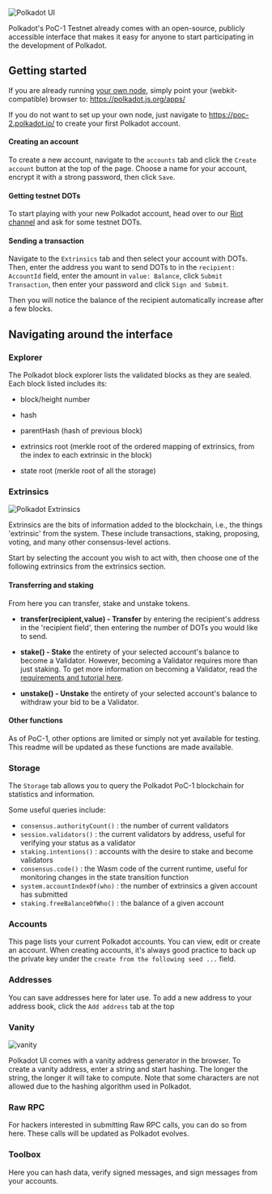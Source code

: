 ![Polkadot UI](https://i.imgur.com/bEV7oGv.png)

Polkadot's PoC-1 Testnet already comes with an open-source, publicly accessible interface that makes it easy for anyone to start participating in the development of Polkadot.

## Getting started

If you are already running [your own node](https://github.com/paritytech/polkadot), simply point your (webkit-compatible) browser to: https://polkadot.js.org/apps/ 

If you do not want to set up your own node, just navigate to https://poc-2.polkadot.io/ to create your first Polkadot account.

#### Creating an account

To create a new account, navigate to the `accounts` tab and click the `Create account` button at the top of the page. Choose a name for your account, encrypt it with a strong password, then click `Save`.

#### Getting testnet DOTs

To start playing with your new Polkadot account, head over to our [Riot channel](https://riot.im/app/#/room/#polkadot-watercooler:matrix.org) and ask for some testnet DOTs. 

#### Sending a transaction

Navigate to the `Extrinsics` tab and then select your account with DOTs. Then, enter the address you want to send DOTs to in the `recipient: AccountId` field, enter the amount in `value: Balance`, click `Submit Transaction`, then enter your password and click `Sign and Submit`.

Then you will notice the balance of the recipient automatically increase after a few blocks.

## Navigating around the interface


### Explorer

The Polkadot block explorer lists the validated blocks as they are sealed. Each block listed includes its:

- block/height number

- hash

- parentHash (hash of previous block)

- extrinsics root (merkle root of the ordered mapping of extrinsics, from the index to each extrinsic in the block)

- state root (merkle root of all the storage)

### Extrinsics

![Polkadot Extrinsics](https://i.imgur.com/ShUq0P9.png)

Extrinsics are the bits of information added to the blockchain, i.e., the things 'extrinsic' from the system. These include transactions, staking, proposing, voting, and many other consensus-level actions.

Start by selecting the account you wish to act with, then choose one of the following extrinsics from the extrinsics section.

#### Transferring and staking

From here you can transfer, stake and unstake tokens. 

- **transfer(recipient,value) - Transfer** by entering the recipient's address in the 'recipient field', then entering the number of DOTs you would like to send.

- **stake() - Stake** the entirety of your selected account's balance to become a Validator. However, becoming a Validator requires more than just staking. To get more information on becoming a Validator, read the [requirements and tutorial here](https://github.com/paritytech/polkadot/wiki/Validating-on-PoC-1).

- **unstake() - Unstake** the entirety of your selected account's balance to withdraw your bid to be a Validator.

#### Other functions

As of PoC-1, other options are limited or simply not yet available for testing. This readme will be updated as these functions are made available.

### Storage

The `Storage` tab allows you to query the Polkadot PoC-1 blockchain for statistics and information.

Some useful queries include:
- `consensus.authorityCount()` : the number of current validators
- `session.validators()` : the current validators by address, useful for verifying your status as a validator
- `staking.intentions()` : accounts with the desire to stake and become validators 
- `consensus.code()` : the Wasm code of the current runtime, useful for monitoring changes in the state transition function 
- `system.accountIndexOf(who)` : the number of extrinsics a given account has submitted
- `staking.freeBalanceOfWho()` : the balance of a given account 

### Accounts

This page lists your current Polkadot accounts. You can view, edit or create an account. When creating accounts, it's always good practice to back up the private key under the `create from the following seed ...` field.

### Addresses

You can save addresses here for later use. To add a new address to your address book, click the `Add address` tab at the top

### Vanity

![vanity](https://i.imgur.com/tLwi5kp.png)

Polkadot UI comes with a vanity address generator in the browser. To create a vanity address, enter a string and start hashing. The longer the string, the longer it will take to compute. Note that some characters are not allowed due to the hashing algorithm used in Polkadot.

### Raw RPC

For hackers interested in submitting Raw RPC calls, you can do so from here. These calls will be updated as Polkadot evolves.

### Toolbox

Here you can hash data, verify signed messages, and sign messages from your accounts.
